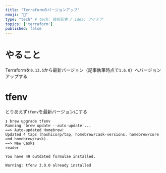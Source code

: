 ```yaml
---
title: "Terraformのバージョンアップ"
emoji: "📑"
type: "tech" # tech: 技術記事 / idea: アイデア
topics: ['terraform']
published: false
---
```


# やること
Terraformを`0.13.5`から最新バージョン（記事執筆時点で`1.6.0`）へバージョンアップする

# tfenv
とりあえず`tfenv`を最新バージョンにする
```shell
❯ brew upgrade tfenv
Running `brew update --auto-update`...
==> Auto-updated Homebrew!
Updated 4 taps (hashicorp/tap, homebrew/cask-versions, homebrew/core and homebrew/cask).
==> New Casks
reader

You have 49 outdated formulae installed.

Warning: tfenv 3.0.0 already installed
```